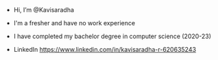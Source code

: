 - Hi, I’m @Kavisaradha
- I'm a fresher and have no work experience
- I have completed my bachelor degree in computer science (2020-23)

- LinkedIn https://www.linkedin.com/in/kavisaradha-r-620635243 

<!---
Kavisaradha/Kavisaradha is a ✨ special ✨ repository because its `README.md` (this file) appears on your GitHub profile.
You can click the Preview link to take a look at your changes.
--->
